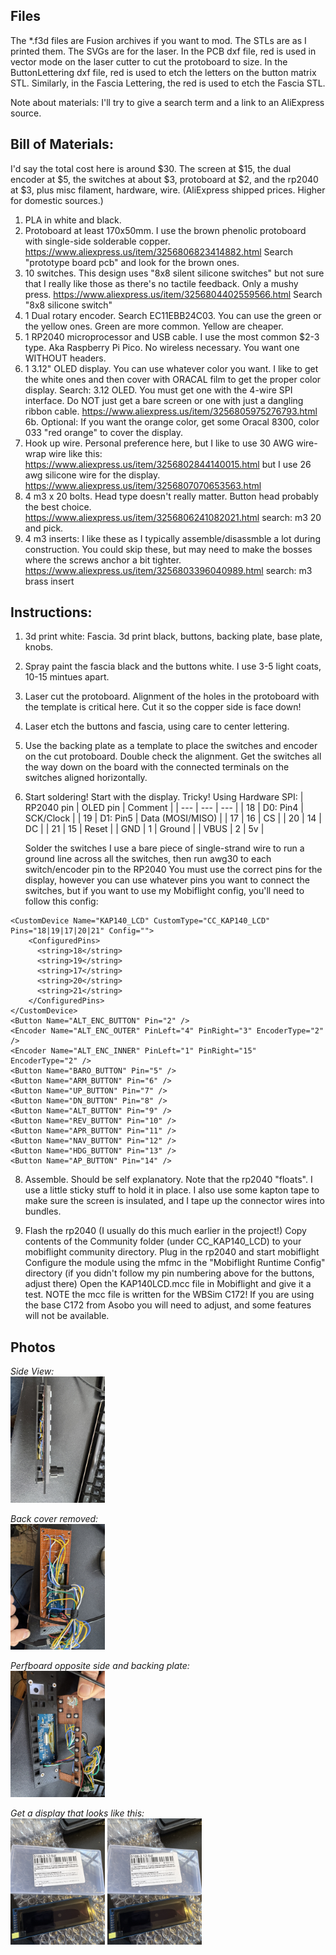 ## Files
The *.f3d files are Fusion archives if you want to mod.
The STLs are as I printed them. 
The SVGs are for the laser. 
    In the PCB dxf file, red is used in vector mode on the laser cutter to cut the protoboard to size.
    In the ButtonLettering dxf file, red is used to etch the letters on the button matrix STL. 
    Similarly, in the Fascia Lettering, the red is used to etch the Fascia STL.

Note about materials: I'll try to give a search term and a link to an AliExpress source.

## Bill of Materials:

I'd say the total cost here is around $30. The screen at $15, the dual encoder at $5, the switches at about $3, protoboard at $2, and the rp2040 at $3, plus misc filament, hardware, wire. (AliExpress shipped prices. Higher for domestic sources.)

1. PLA in white and black.
2. Protoboard at least 170x50mm. I use the brown phenolic protoboard with single-side solderable copper. https://www.aliexpress.us/item/3256806823414882.html Search "prototype board pcb" and look for the brown ones.
3. 10 switches. This design uses "8x8 silent silicone switches" but not sure that I really like those as there's no tactile feedback. Only a mushy press. https://www.aliexpress.us/item/3256804402559566.html Search "8x8 silicone switch"
4. 1 Dual rotary encoder. Search EC11EBB24C03. You can use the green or the yellow ones. Green are more common. Yellow are cheaper.
5. 1 RP2040 microprocessor and USB cable. I use the most common $2-3 type. Aka Raspberry Pi Pico. No wireless necessary. You want one WITHOUT headers.
6. 1 3.12" OLED display. You can use whatever color you want. I like to get the white ones and then cover with ORACAL film to get the proper color display. Search: 3.12 OLED. You must get one with the 4-wire SPI interface. Do NOT just get a bare screen or one with just a dangling ribbon cable. https://www.aliexpress.us/item/3256805975276793.html
6b. Optional: If you want the orange color, get some Oracal 8300, color 033 "red orange" to cover the display. 
7. Hook up wire. Personal preference here, but I like to use 30 AWG wire-wrap wire like this: https://www.aliexpress.us/item/3256802844140015.html but I use 26 awg silicone wire for the display. https://www.aliexpress.us/item/3256807070653563.html
8. 4 m3 x 20 bolts. Head type doesn't really matter. Button head probably the best choice. https://www.aliexpress.us/item/3256806241082021.html search: m3 20 and pick.
9. 4 m3 inserts: I like these as I typically assemble/disassmble a lot during construction. You could skip these, but may need to make the bosses where the screws anchor a bit tighter. https://www.aliexpress.us/item/3256803396040989.html search: m3 brass insert

## Instructions: 
1. 3d print white: Fascia. 3d print black, buttons, backing plate, base plate, knobs. 
2. Spray paint the fascia black and the buttons white. I use 3-5 light coats, 10-15 mintues apart.
3. Laser cut the protoboard. Alignment of the holes in the protoboard with the template is critical here. Cut it so the copper side is face down!
4. Laser etch the buttons and fascia, using care to center lettering.
5. Use the backing plate as a template to place the switches and encoder on the cut protoboard. Double check the alignment. Get the switches all the way down on the board with the connected terminals on the switches aligned horizontally.
6. Start soldering! 
    Start with the display. Tricky!
    Using Hardware SPI:
    | RP2040 pin | OLED pin | Comment |
    | --- | --- | --- |
    | 18 | D0: Pin4 | SCK/Clock |
    | 19 | D1: Pin5 | Data (MOSI/MISO) |
    | 17 | 16 | CS |
    | 20 | 14 | DC |
    | 21 | 15 | Reset |
    | GND | 1 | Ground |
    | VBUS | 2 | 5v |

    Solder the switches
    I use a bare piece of single-strand wire to run a ground line across all the switches, then run awg30 to each switch/encoder pin to the RP2040
    You must use the correct pins for the display, however you can use whatever pins you want to connect the switches, but if you want to use my Mobiflight config, you'll need to follow this config:

```
<CustomDevice Name="KAP140_LCD" CustomType="CC_KAP140_LCD" Pins="18|19|17|20|21" Config="">
    <ConfiguredPins>
      <string>18</string>
      <string>19</string>
      <string>17</string>
      <string>20</string>
      <string>21</string>
    </ConfiguredPins>
</CustomDevice>
<Button Name="ALT_ENC_BUTTON" Pin="2" />
<Encoder Name="ALT_ENC_OUTER" PinLeft="4" PinRight="3" EncoderType="2" />
<Encoder Name="ALT_ENC_INNER" PinLeft="1" PinRight="15" EncoderType="2" />
<Button Name="BARO_BUTTON" Pin="5" />
<Button Name="ARM_BUTTON" Pin="6" />
<Button Name="UP_BUTTON" Pin="7" />
<Button Name="DN_BUTTON" Pin="8" />
<Button Name="ALT_BUTTON" Pin="9" />
<Button Name="REV_BUTTON" Pin="10" />
<Button Name="APR_BUTTON" Pin="11" />
<Button Name="NAV_BUTTON" Pin="12" />
<Button Name="HDG_BUTTON" Pin="13" />
<Button Name="AP_BUTTON" Pin="14" />
```

8. Assemble. Should be self explanatory. Note that the rp2040 "floats". I use a little sticky stuff to hold it in place. I also use some kapton tape to make sure the screen is insulated, and I tape up the connector wires into bundles.

9. Flash the rp2040 (I usually do this much earlier in the project!) 
    Copy contents of the Community folder (under CC_KAP140_LCD) to your mobiflight community directory.
    Plug in the rp2040 and start mobiflight
    Configure the module using the mfmc in the "Mobiflight Runtime Config" directory (if you didn't follow my pin numbering above for the buttons, adjust there)
    Open the KAP140LCD.mcc file in Mobiflight and give it a test. 
    NOTE the mcc file is written for the WBSim C172! If you are using the base C172 from Asobo you will need to adjust, and some features will not be available.

## Photos
<em>Side View:</em></br>
<img src="../Photos/IMG_3210.JPEG" width="30%" alt="Side view">

<em>Back cover removed:</em></br>
<img src="../Photos/IMG_3212.JPEG" width="30%" alt="Back removed">


<em>Perfboard opposite side and backing plate:</em></br>
<img src="../Photos/IMG_3213.JPEG" width="30%" alt="Pcb removed">

<em>Get a display that looks like this:</em></br>
<img src="../Photos/IMG_3204.JPG" width="30%" alt="Display">
<img src="../Photos/IMG_3204.JPG" width="30%" alt="Display">
    
